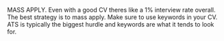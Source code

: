 MASS APPLY. Even with a good CV theres like a 1% interview rate overall. The best strategy is to mass apply. 
Make sure to use keywords in your CV. ATS is typically the biggest hurdle and keywords are what it tends to look for.
